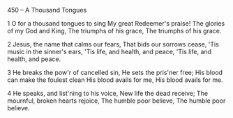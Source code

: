 450 – A Thousand Tongues


1
O for a thousand tongues to sing
My great Redeemer's praise!
The glories of my God and King,
The triumphs of his grace,
The triumphs of his grace.

2
Jesus, the name that calms our fears,
That bids our sorrows cease,
'Tis music in the sinner's ears,
'Tis life, and health, and peace,
'Tis life, and health, and peace.

3
He breaks the pow'r of cancelled sin,
He sets the pris'ner free;
His blood can make the foulest clean
His blood avails for me,
His blood avails for me.

4
He speaks, and list'ning to his voice,
New life the dead receive;
The mournful, broken hearts rejoice,
The humble poor believe,
The humble poor believe.
